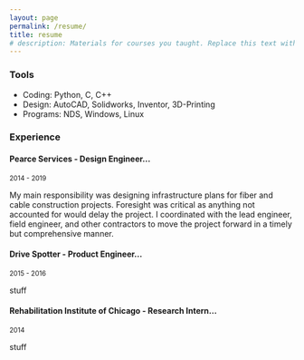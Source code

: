```yaml
---
layout: page
permalink: /resume/
title: resume
# description: Materials for courses you taught. Replace this text with your description.
---
```


### Tools

* Coding: Python, C, C++
* Design: AutoCAD, Solidworks, Inventor, 3D-Printing
* Programs: NDS, Windows, Linux

### Experience
#### Pearce Services - Design Engineer...
<small>2014 - 2019</small>

My main responsibility was designing infrastructure plans for fiber and cable construction projects. Foresight was critical as anything not accounted for would delay the project. I coordinated with the lead engineer, field engineer, and other contractors to move the project forward in a timely but comprehensive manner.

#### Drive Spotter - Product Engineer...
<small>2015 - 2016</small>

stuff

#### Rehabilitation Institute of Chicago - Research Intern...
<small>2014</small>

stuff
